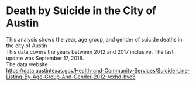 # Death by Suicide in the City of Austin  
  
This analysis shows the year, age group, and gender of suicide deaths in the city of Austin  
This data covers the years between 2012 and 2017 inclusive.  The last update was September 17, 2018.  
The data website   
https://data.austintexas.gov/Health-and-Community-Services/Suicide-Line-Listing-By-Age-Group-And-Gender-2012-/cxhd-bvc3  
